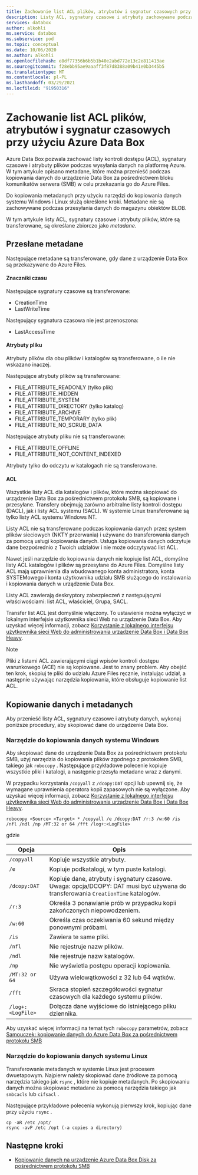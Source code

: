 ```yaml
---
title: Zachowanie list ACL plików, atrybutów i sygnatur czasowych przy użyciu Azure Data Box
description: Listy ACL, sygnatury czasowe i atrybuty zachowywane podczas kopiowania danych za pośrednictwem protokołu SMB do Azure Data Box. Kopiowanie metadanych przy użyciu narzędzi do kopiowania danych systemu Windows i Linux.
services: databox
author: alkohli
ms.service: databox
ms.subservice: pod
ms.topic: conceptual
ms.date: 10/06/2020
ms.author: alkohli
ms.openlocfilehash: e8df77356b6b5b1b40e2abd772e13c2e811413ae
ms.sourcegitcommit: f28ebb95ae9aaaff3f87d8388a09b41e0b3445b5
ms.translationtype: MT
ms.contentlocale: pl-PL
ms.lasthandoff: 03/29/2021
ms.locfileid: "91950316"
---
```

# <a name="preserving-file-acls-attributes-and-timestamps-with-azure-data-box"></a>Zachowanie list ACL plików, atrybutów i sygnatur czasowych przy użyciu Azure Data Box

Azure Data Box pozwala zachować listy kontroli dostępu (ACL), sygnatury czasowe i atrybuty plików podczas wysyłania danych na platformę Azure. W tym artykule opisano metadane, które można przenieść podczas kopiowania danych do urządzenie Data Box za pośrednictwem bloku komunikatów serwera (SMB) w celu przekazania go do Azure Files. 

Do kopiowania metadanych przy użyciu narzędzi do kopiowania danych systemu Windows i Linux służą określone kroki. Metadane nie są zachowywane podczas przesyłania danych do magazynu obiektów BLOB.

W tym artykule listy ACL, sygnatury czasowe i atrybuty plików, które są transferowane, są określane zbiorczo jako *metadane*.

## <a name="transferred-metadata"></a>Przesłane metadane

Następujące metadane są transferowane, gdy dane z urządzenie Data Box są przekazywane do Azure Files.

#### <a name="timestamps"></a>Znaczniki czasu

Następujące sygnatury czasowe są transferowane:
- CreationTime
- LastWriteTime

Następujący sygnatura czasowa nie jest przenoszona:
- LastAccessTime
  
#### <a name="file-attributes"></a>Atrybuty pliku

Atrybuty plików dla obu plików i katalogów są transferowane, o ile nie wskazano inaczej.

Następujące atrybuty plików są transferowane:
- FILE_ATTRIBUTE_READONLY (tylko plik)
- FILE_ATTRIBUTE_HIDDEN
- FILE_ATTRIBUTE_SYSTEM
- FILE_ATTRIBUTE_DIRECTORY (tylko katalog)
- FILE_ATTRIBUTE_ARCHIVE
- FILE_ATTRIBUTE_TEMPORARY (tylko plik)
- FILE_ATTRIBUTE_NO_SCRUB_DATA

Następujące atrybuty pliku nie są transferowane:
- FILE_ATTRIBUTE_OFFLINE
- FILE_ATTRIBUTE_NOT_CONTENT_INDEXED
  
Atrybuty tylko do odczytu w katalogach nie są transferowane.

#### <a name="acls"></a>ACL

Wszystkie listy ACL dla katalogów i plików, które można skopiować do urządzenie Data Box za pośrednictwem protokołu SMB, są kopiowane i przesyłane. Transfery obejmują zarówno arbitralne listy kontroli dostępu (DACL), jak i listy ACL systemu (SACL). W systemie Linux transferowane są tylko listy ACL systemu Windows NT.

Listy ACL nie są transferowane podczas kopiowania danych przez system plików sieciowych (NKTY przerwania) i używane do transferowania danych za pomocą usługi kopiowania danych. Usługa kopiowania danych odczytuje dane bezpośrednio z Twoich udziałów i nie może odczytywać list ACL.

Nawet jeśli narzędzie do kopiowania danych nie kopiuje list ACL, domyślne listy ACL katalogów i plików są przesyłane do Azure Files. Domyślne listy ACL mają uprawnienia dla wbudowanego konta administratora, konta SYSTEMowego i konta użytkownika udziału SMB służącego do instalowania i kopiowania danych w urządzenie Data Box.

Listy ACL zawierają deskryptory zabezpieczeń z następującymi właściwościami: list ACL, właściciel, Grupa, SACL.

Transfer list ACL jest domyślnie włączony. To ustawienie można wyłączyć w lokalnym interfejsie użytkownika sieci Web na urządzenie Data Box. Aby uzyskać więcej informacji, zobacz [Korzystanie z lokalnego interfejsu użytkownika sieci Web do administrowania urządzenie Data Box i Data Box Heavy](./data-box-local-web-ui-admin.md).

> [!NOTE]
> Pliki z listami ACL zawierającymi ciągi wpisów kontroli dostępu warunkowego (ACE) nie są kopiowane. Jest to znany problem. Aby obejść ten krok, skopiuj te pliki do udziału Azure Files ręcznie, instalując udział, a następnie używając narzędzia kopiowania, które obsługuje kopiowanie list ACL.

## <a name="copying-data-and-metadata"></a>Kopiowanie danych i metadanych

Aby przenieść listy ACL, sygnatury czasowe i atrybuty danych, wykonaj poniższe procedury, aby skopiować dane do urządzenie Data Box. 

### <a name="windows-data-copy-tool"></a>Narzędzie do kopiowania danych systemu Windows

Aby skopiować dane do urządzenie Data Box za pośrednictwem protokołu SMB, użyj narzędzia do kopiowania plików zgodnego z protokołem SMB, takiego jak `robocopy` . Następujące przykładowe polecenie kopiuje wszystkie pliki i katalogi, a następnie przesyła metadane wraz z danymi.

W przypadku korzystania `/copyall` z `/dcopy:DAT` opcji lub upewnij się, że wymagane uprawnienia operatora kopii zapasowych nie są wyłączone. Aby uzyskać więcej informacji, zobacz [Korzystanie z lokalnego interfejsu użytkownika sieci Web do administrowania urządzenie Data Box i Data Box Heavy](./data-box-local-web-ui-admin.md). 

```console
robocopy <Source> <Target> * /copyall /e /dcopy:DAT /r:3 /w:60 /is /nfl /ndl /np /MT:32 or 64 /fft /log+:<LogFile>
```

gdzie

|Opcja |Opis |
|------------------- | ----- |
|`/copyall` |Kopiuje wszystkie atrybuty.|
|`/e`      |Kopiuje podkatalogi, w tym puste katalogi.         |
|`/dcopy:DAT`  |Kopiuje dane, atrybuty i sygnatury czasowe. Uwaga: opcja/DCOPY: DAT musi być używana do transferowania `CreationTime` katalogów. |
|`/r:3`    |Określa 3 ponawianie prób w przypadku kopii zakończonych niepowodzeniem.         |
|`/w:60`   |Określa czas oczekiwania 60 sekund między ponownymi próbami.         |
|`/is`     |Zawiera te same pliki.         |
|`/nfl`    |Nie rejestruje nazw plików.         |
|`/ndl`    |Nie rejestruje nazw katalogów.        |
|`/np`     |Nie wyświetla postępu operacji kopiowania.         |
|`/MT:32 or 64`  |Używa wielowątkowości z 32 lub 64 wątków.           |
|`/fft`    |Skraca stopień szczegółowości sygnatur czasowych dla każdego systemu plików.        |
|`/log+:<LogFile>`  |Dołącza dane wyjściowe do istniejącego pliku dziennika.|

Aby uzyskać więcej informacji na temat tych `robocopy` parametrów, zobacz [Samouczek: kopiowanie danych do Azure Data Box za pośrednictwem protokołu SMB](./data-box-deploy-copy-data.md)

### <a name="linux-data-copy-tool"></a>Narzędzie do kopiowania danych systemu Linux

Transferowanie metadanych w systemie Linux jest procesem dwuetapowym. Najpierw należy skopiować dane źródłowe za pomocą narzędzia takiego jak `rsync` , które nie kopiuje metadanych. Po skopiowaniu danych można skopiować metadane za pomocą narzędzia takiego jak `smbcacls` lub `cifsacl` . 

Następujące przykładowe polecenia wykonują pierwszy krok, kopiując dane przy użyciu `rsync` . 

```console
cp -aR /etc /opt/ 
rsync -avP /etc /opt (-a copies a directory)
```

## <a name="next-steps"></a>Następne kroki

- [Kopiowanie danych na urządzenie Azure Data Box Disk za pośrednictwem protokołu SMB](./data-box-deploy-copy-data.md)